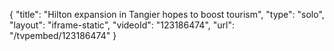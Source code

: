 {
    "title": "Hilton expansion in Tangier hopes to boost tourism",
    "type": "solo",
    "layout": "iframe-static",
    "videoId": "123186474",
    "url": "\/tvpembed\/123186474"
}